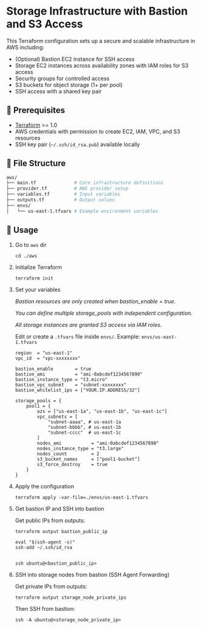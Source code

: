 # Storage Infrastructure with Bastion and S3 Access

This Terraform configuration sets up a secure and scalable infrastructure in AWS including:

- (Optional) Bastion EC2 instance for SSH access
- Storage EC2 instances across availability zones with IAM roles for S3 access
- Security groups for controlled access
- S3 buckets for object storage (1+ per pool)
- SSH access with a shared key pair

## 🔧 Prerequisites

- [Terraform](https://developer.hashicorp.com/terraform/downloads) >= 1.0
- AWS credentials with permission to create EC2, IAM, VPC, and S3 resources
- SSH key pair (`~/.ssh/id_rsa.pub`) available locally

## 📁 File Structure


```bash
aws/
├── main.tf              # Core infrastructure definitions
├── provider.tf          # AWS provider setup
├── variables.tf         # Input variables
├── outputs.tf           # Output values
├── envs/
│   └── us-east-1.tfvars # Example environment variables

```

## 🚀 Usage

1. Go to `aws` dir

    ```
    cd ./aws
    ```

2. Initialize Terraform

    ```
    terraform init
    ```

3. Set your variables

    *Bastion resources are only created when bastion_enable = true.*

    *You can define multiple storage_pools with independent configuration.*

    *All storage instances are granted S3 access via IAM roles.*

    Edit or create a `.tfvars` file inside `envs/`. Example: `envs/us-east-1.tfvars`

    ```
    region  = "us-east-1"
    vpc_id  = "vpc-xxxxxxxx"

    bastion_enable        = true
    bastion_ami           = "ami-0abcdef1234567890"
    bastion_instance_type = "t3.micro"
    bastion_vpc_subnet    = "subnet-xxxxxxxx"
    bastion_whitelist_ips = ["YOUR.IP.ADDRESS/32"]

    storage_pools = {
        pool1 = {
            azs = ["us-east-1a", "us-east-1b", "us-east-1c"]
            vpc_subnets = [
                "subnet-aaaa", # us-east-1a
                "subnet-bbbb", # us-east-1b
                "subnet-cccc"  # us-east-1c
            ]
            nodes_ami           = "ami-0abcdef1234567890"
            nodes_instance_type = "t3.large"
            nodes_count         = 2
            s3_bucket_names     = ["pool1-bucket"]
            s3_force_destroy    = true
        }
    }

    ```

4. Apply the configuration

    ```
    terraform apply -var-file=./envs/us-east-1.tfvars
    ```

5. Get bastion IP and SSH into bastion

    Get public IPs from outputs:

    ```
    terraform output bastion_public_ip
    ```

    ```
    eval "$(ssh-agent -s)"
    ssh-add ~/.ssh/id_rsa


    ssh ubuntu@<bastion_public_ip>
    ```

6. SSH into storage nodes from bastion (SSH Agent Forwarding)

    Get private IPs from outputs:

    ```
    terraform output storage_node_private_ips
    ```

    Then SSH from bastion:

    ```
    ssh -A ubuntu@<storage_node_private_ip>
    ```
